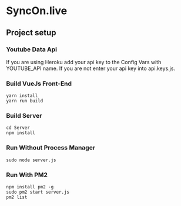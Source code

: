 # SyncOn.live

## Project setup

### Youtube Data Api
If you are using Heroku add your api key to the Config Vars with YOUTUBE_API name. If you are not enter your api key into api.keys.js.

### Build VueJs Front-End

```
yarn install
yarn run build
```

### Build Server

```
cd Server
npm install
```

### Run Without Process Manager

```
sudo node server.js
```

### Run With PM2

```
npm install pm2 -g 
sudo pm2 start server.js
pm2 list
```